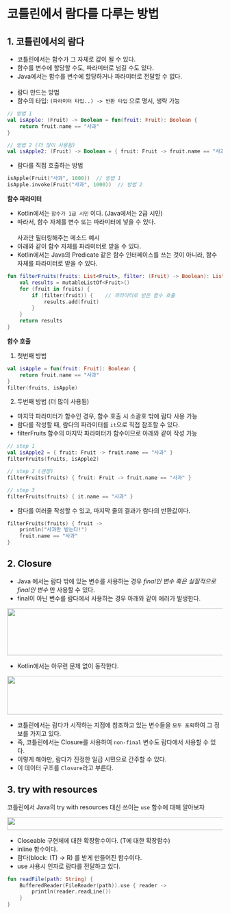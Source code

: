 # 코틀린에서 람다를 다루는 방법

## 1. 코틀린에서의 람다
* 코틀린에서는 함수가 그 자체로 값이 될 수 있다.
* 함수를 변수에 할당할 수도, 파라미터로 넘길 수도 있다.
* Java에서는 함수를 변수에 할당하거나 파라미터로 전달할 수 없다.
<br></br>
* 람다 만드는 방법
* 함수의 타입: `(파라미터 타입..) -> 반환 타입` 으로 명시, 생략 가능
```kotlin
// 방법 1
val isApple: (Fruit) -> Boolean = fun(fruit: Fruit): Boolean {
    return fruit.name == "사과"
}

// 방법 2 (더 많이 사용됨)
val isApple2: (Fruit) -> Boolean = { fruit: Fruit -> fruit.name == "사과" }
```
* 람다를 직접 호출하는 방법
```kotlin
isApple(Fruit("사과", 1000))  // 방법 1
isApple.invoke(Fruit("사과", 1000))  // 방법 2
```

**함수 파라미터**
* Kotlin에서는 `함수가 1급 시민` 이다. (Java에서는 2급 시민)
* 따라서, 함수 자체를 변수 또는 파라미터에 넣을 수 있다.
<br></br>
사과만 필터링해주는 메소드 예시
* 아래와 같이 함수 자체를 파라미터로 받을 수 있다.
* Kotlin에서는 Java의 Predicate 같은 함수 인터페이스를 쓰는 것이 아니라, 함수 자체를 파라미터로 받을 수 있다.
```kotlin
fun filterFruits(fruits: List<Fruit>, filter: (Fruit) -> Boolean): List<Fruit> {
    val results = mutableListOf<Fruit>()
    for (fruit in fruits) {
        if (filter(fruit)) {    // 파라미터로 받은 함수 호출
            results.add(fruit)
        }
    }
    return results
}
```
**함수 호출**

1. 첫번째 방법
```kotlin
val isApple = fun(fruit: Fruit): Boolean {
    return fruit.name == "사과"
}
filter(fruits, isApple)
```
2. 두번째 방법 (더 많이 사용됨)
* 마지막 파라미터가 함수인 경우, 함수 호출 시 소괄호 밖에 람다 사용 가능
* 람다를 작성할 때, 람다의 파라미터를 `it`으로 직접 참조할 수 있다.
* filterFruits 함수의 마지막 파라미터가 함수이므로 아래와 같이 작성 가능 
```kotlin
// step 1
val isApple2 = { fruit: Fruit -> fruit.name == "사과" } 
filterFruits(fruits, isApple2)

// step 2 (권장)
filterFruits(fruits) { fruit: Fruit -> fruit.name == "사과" }

// step 3
filterFruits(fruits) { it.name == "사과" }                     
```
* 람다를 여러줄 작성할 수 있고, 마지막 줄의 결과가 람다의 반환값이다.
```kotlin
filterFruits(fruits) { fruit ->
    println("사과만 받는다!")
    fruit.name == "사과"
}
```

## 2. Closure
* Java 에서는 람다 밖에 있는 변수를 사용하는 경우 *final인 변수 혹은 실질적으로 final인 변수* 만 사용할 수 있다.
* final이 아닌 변수를 람다에서 사용하는 경우 아래와 같이 에러가 발생한다.
<img src="https://user-images.githubusercontent.com/50009240/213290636-5ee01584-f2db-4b37-89c7-d2ea28816475.png" width="680" height="110">

* Kotlin에서는 아무런 문제 없이 동작한다.
<img src="https://user-images.githubusercontent.com/50009240/213291491-d4ab1852-52be-4d79-ab9f-d62f1869b371.png" width="620" height="90">

* 코틀린에서는 람다가 시작하는 지점에 참조하고 있는 변수들을 `모두 포획`하여 그 정보를 가지고 있다.
* 즉, 코틀린에서는 Closure를 사용하여 `non-final` 변수도 람다에서 사용할 수 있다.
* 이렇게 해야만, 람다가 진정한 일급 시민으로 간주할 수 있다.
* 이 데이터 구조를 `Closure`라고 부른다.

## 3. try with resources
코틀린에서 Java의 try with resources 대신 쓰이는 `use` 함수에 대해 알아보자



<img src="https://user-images.githubusercontent.com/50009240/213292595-1ae169db-ea91-4e29-a358-32245ea1b9e2.png" width="680" height="30">

* Closeable 구현체에 대한 확장함수이다. (T에 대한 확장함수)
* inline 함수이다.
* 람다(block: (T) -> R) 를 받게 만들어진 함수이다.
* use 사용시 인자로 람다를 전달하고 있다.
```kotlin
fun readFile(path: String) {
    BufferedReader(FileReader(path)).use { reader ->
        println(reader.readLine())
    }
}
```
